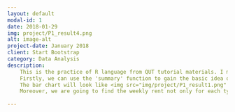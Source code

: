 ```yaml
---
layout: default
modal-id: 1
date: 2018-01-29
img: project/P1_result4.png
alt: image-alt
project-date: January 2018
client: Start Bootstrap
category: Data Analysis
description:
    This is the practice of R language from QUT tutorial materials. I made this to record my learning process. <br/>The data set represents the rent prices of different types of houses in the Brisbane area. As We can see, the data set contains the house types(column-dwelling_type), weely rent price(column-weekly_rent), and location(column-locality).<img src="img/project/P1_data.png" class="img-responsive img-centered" alt="image-alt"> 
    Firstly, we can use the 'summary' function to gain the basic idea of the data set. Now, the detail infomation has been shown, such as minimum, median, and mean.<img src="img/project/P1_process1.png" class="img-responsive img-centered" alt="image-alt"> Then, try to use the 'aggregate' function to find out the 'mean' of each types of houses. <img src="img/project/P1_process2.png" class="img-responsive img-centered" alt="image-alt"> Finally, use 'barplot' function to generate a bar chart.<img src="img/project/P1_process3.png" class="img-responsive img-centered" alt="image-alt"> 
    The bar chart will look like <img src="img/project/P1_result1.png" class="img-responsive img-centered" alt="image-alt"> Now, we can use ggplot2 library to draw another bar chart.<img src="img/project/P1_process4.png" class="img-responsive img-centered" alt="image-alt"><img src="img/project/P1_result2.png" class="img-responsive img-centered" alt="image-alt">
    Moreover, we are going to find the weekly rent not only for each types of houses but also in different locations. As a result, we also use 'aggregate' function, but this time, we use multi feacture to do the 'group by'. Same, we can use 'bar char' function to draw a chart.<img src="img/project/P1_process5.png" class="img-responsive img-centered" alt="image-alt"> <img src="img/project/P1_result3.png" class="img-responsive img-centered" alt="image-alt"> And also can use ggplot function. <img src="img/project/P1_process6.png" class="img-responsive img-centered" alt="image-alt"> <img src="img/project/P1_result4.png" class="img-responsive img-centered" alt="image-alt">
    
---
```

